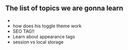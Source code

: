 ## The list of topics we are gonna  learn

- <html lang="id" data-bs-theme="dark">
- how does his toggle theme work
- SEO TAG!!
- Learn about appearance tags
- session vs local storage